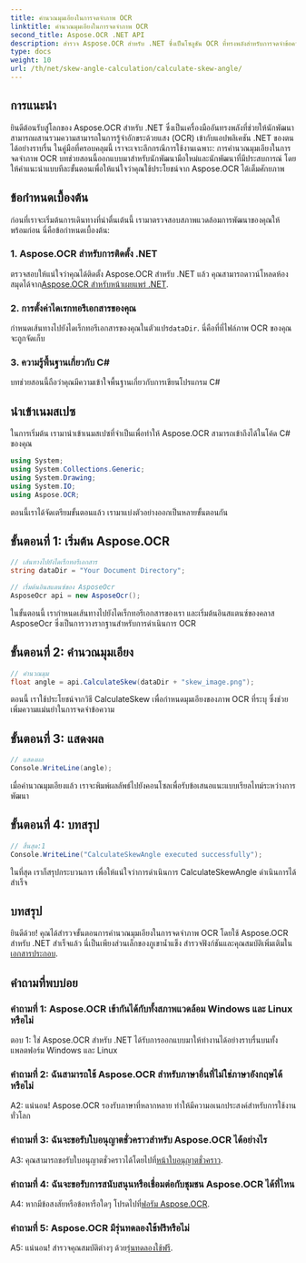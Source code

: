 ```yaml
---
title: คำนวณมุมเอียงในการจดจำภาพ OCR
linktitle: คำนวณมุมเอียงในการจดจำภาพ OCR
second_title: Aspose.OCR .NET API
description: สำรวจ Aspose.OCR สำหรับ .NET ซึ่งเป็นโซลูชัน OCR ที่ทรงพลังสำหรับการจดจำข้อความที่แม่นยำในแอปพลิเคชัน C# ของคุณ
type: docs
weight: 10
url: /th/net/skew-angle-calculation/calculate-skew-angle/
---
```

## การแนะนำ

ยินดีต้อนรับสู่โลกของ Aspose.OCR สำหรับ .NET ซึ่งเป็นเครื่องมืออันทรงพลังที่ช่วยให้นักพัฒนาสามารถผสานรวมความสามารถในการรู้จำอักขระด้วยแสง (OCR) เข้ากับแอปพลิเคชัน .NET ของตนได้อย่างราบรื่น ในคู่มือที่ครอบคลุมนี้ เราจะเจาะลึกกรณีการใช้งานเฉพาะ: การคำนวณมุมเอียงในการจดจำภาพ OCR บทช่วยสอนนี้ออกแบบมาสำหรับนักพัฒนามือใหม่และนักพัฒนาที่มีประสบการณ์ โดยให้คำแนะนำแบบทีละขั้นตอนเพื่อให้แน่ใจว่าคุณใช้ประโยชน์จาก Aspose.OCR ได้เต็มศักยภาพ

## ข้อกำหนดเบื้องต้น

ก่อนที่เราจะเริ่มต้นการเดินทางที่น่าตื่นเต้นนี้ เรามาตรวจสอบสภาพแวดล้อมการพัฒนาของคุณให้พร้อมก่อน นี่คือข้อกำหนดเบื้องต้น:

### 1. Aspose.OCR สำหรับการติดตั้ง .NET

 ตรวจสอบให้แน่ใจว่าคุณได้ติดตั้ง Aspose.OCR สำหรับ .NET แล้ว คุณสามารถดาวน์โหลดห้องสมุดได้จาก[Aspose.OCR สำหรับหน้าเผยแพร่ .NET](https://releases.aspose.com/ocr/net/).

### 2. การตั้งค่าไดเรกทอรีเอกสารของคุณ

กำหนดเส้นทางไปยังไดเร็กทอรีเอกสารของคุณในตัวแปร`dataDir`. นี่คือที่ที่ไฟล์ภาพ OCR ของคุณจะถูกจัดเก็บ

### 3. ความรู้พื้นฐานเกี่ยวกับ C#

บทช่วยสอนนี้ถือว่าคุณมีความเข้าใจพื้นฐานเกี่ยวกับการเขียนโปรแกรม C#

## นำเข้าเนมสเปซ

ในการเริ่มต้น เรามานำเข้าเนมสเปซที่จำเป็นเพื่อทำให้ Aspose.OCR สามารถเข้าถึงได้ในโค้ด C# ของคุณ

```csharp
using System;
using System.Collections.Generic;
using System.Drawing;
using System.IO;
using Aspose.OCR;
```

ตอนนี้เราได้จัดเตรียมขั้นตอนแล้ว เรามาแบ่งตัวอย่างออกเป็นหลายขั้นตอนกัน

## ขั้นตอนที่ 1: เริ่มต้น Aspose.OCR

```csharp
// เส้นทางไปยังไดเร็กทอรีเอกสาร
string dataDir = "Your Document Directory";

// เริ่มต้นอินสแตนซ์ของ AsposeOcr
AsposeOcr api = new AsposeOcr();
```

ในขั้นตอนนี้ เรากำหนดเส้นทางไปยังไดเร็กทอรีเอกสารของเรา และเริ่มต้นอินสแตนซ์ของคลาส AsposeOcr ซึ่งเป็นการวางรากฐานสำหรับการดำเนินการ OCR

## ขั้นตอนที่ 2: คำนวณมุมเอียง

```csharp
// คำนวณมุม
float angle = api.CalculateSkew(dataDir + "skew_image.png");
```

ตอนนี้ เราใช้ประโยชน์จากวิธี CalculateSkew เพื่อกำหนดมุมเอียงของภาพ OCR ที่ระบุ ซึ่งช่วยเพิ่มความแม่นยำในการจดจำข้อความ

## ขั้นตอนที่ 3: แสดงผล

```csharp
// แสดงผล
Console.WriteLine(angle);
```

เมื่อคำนวณมุมเอียงแล้ว เราจะพิมพ์ผลลัพธ์ไปยังคอนโซลเพื่อรับข้อเสนอแนะแบบเรียลไทม์ระหว่างการพัฒนา

## ขั้นตอนที่ 4: บทสรุป

```csharp
// สิ้นสุด:1
Console.WriteLine("CalculateSkewAngle executed successfully");
```

ในที่สุด เราก็สรุปกระบวนการ เพื่อให้แน่ใจว่าการดำเนินการ CalculateSkewAngle ดำเนินการได้สำเร็จ

## บทสรุป

 ยินดีด้วย! คุณได้สำรวจขั้นตอนการคำนวณมุมเอียงในการจดจำภาพ OCR โดยใช้ Aspose.OCR สำหรับ .NET สำเร็จแล้ว นี่เป็นเพียงส่วนเล็กของภูเขาน้ำแข็ง สำรวจฟังก์ชันและคุณสมบัติเพิ่มเติมใน[เอกสารประกอบ](https://reference.aspose.com/ocr/net/).

## คำถามที่พบบ่อย

### คำถามที่ 1: Aspose.OCR เข้ากันได้กับทั้งสภาพแวดล้อม Windows และ Linux หรือไม่

ตอบ 1: ใช่ Aspose.OCR สำหรับ .NET ได้รับการออกแบบมาให้ทำงานได้อย่างราบรื่นบนทั้งแพลตฟอร์ม Windows และ Linux

### คำถามที่ 2: ฉันสามารถใช้ Aspose.OCR สำหรับภาษาอื่นที่ไม่ใช่ภาษาอังกฤษได้หรือไม่

A2: แน่นอน! Aspose.OCR รองรับภาษาที่หลากหลาย ทำให้มีความอเนกประสงค์สำหรับการใช้งานทั่วโลก

### คำถามที่ 3: ฉันจะขอรับใบอนุญาตชั่วคราวสำหรับ Aspose.OCR ได้อย่างไร

 A3: คุณสามารถขอรับใบอนุญาตชั่วคราวได้โดยไปที่[หน้าใบอนุญาตชั่วคราว](https://purchase.aspose.com/temporary-license/).

### คำถามที่ 4: ฉันจะขอรับการสนับสนุนหรือเชื่อมต่อกับชุมชน Aspose.OCR ได้ที่ไหน

 A4: หากมีข้อสงสัยหรือข้อหารือใดๆ โปรดไปที่[ฟอรัม Aspose.OCR](https://forum.aspose.com/c/ocr/16).

### คำถามที่ 5: Aspose.OCR มีรุ่นทดลองใช้ฟรีหรือไม่

A5: แน่นอน! สำรวจคุณสมบัติต่างๆ ด้วย[รุ่นทดลองใช้ฟรี](https://releases.aspose.com/).